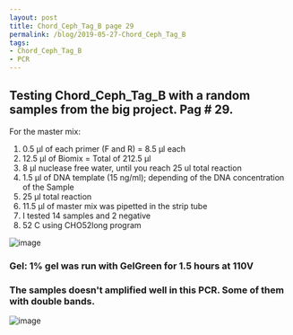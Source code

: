 ```yaml
---
layout: post
title: Chord_Ceph_Tag_B page 29
permalink: /blog/2019-05-27-Chord_Ceph_Tag_B
tags:
- Chord_Ceph_Tag_B
- PCR
---
```


## Testing Chord_Ceph_Tag_B with a random samples from the big project. Pag # 29.

For the master mix:

1. 0.5 µl of each primer (F and R) = 8.5 µl each
2. 12.5 µl of Biomix = Total of 212.5 µl
3. 8 µl nuclease free water, until you reach 25 ul total reaction
4. 1.5 µl of DNA template (15 ng/ml); depending of the DNA concentration of the Sample
5. 25 µl total reaction
6. 11.5 µl of master mix was pipetted in the strip tube
7. I tested 14 samples and 2 negative 
8. 52 C using CHO52long program

![image]({{site.baseurl}}/images/Page29_Co_Ce_TB.png)

### Gel: 1% gel was run with GelGreen for 1.5 hours at 110V

### The samples doesn't amplified well in this PCR. Some of them with double bands.

![image]({{site.baseurl}}/images/Chord_Ceph_TagB_Page29.png)
